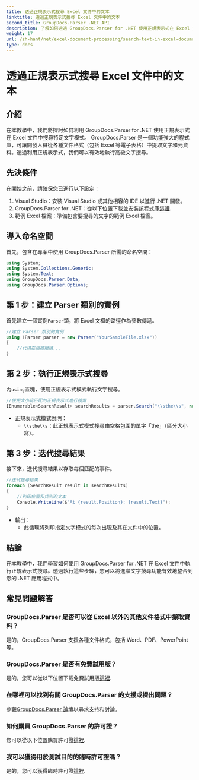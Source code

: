 ```yaml
---
title: 透過正規表示式搜尋 Excel 文件中的文本
linktitle: 透過正規表示式搜尋 Excel 文件中的文本
second_title: GroupDocs.Parser .NET API
description: 了解如何透過 GroupDocs.Parser for .NET 使用正規表示式在 Excel 文件中搜尋文字。高效率執行高級文字搜尋。
weight: 17
url: /zh-hant/net/excel-document-processing/search-text-in-excel-document-by-regular-expression/
type: docs
---
```

# 透過正規表示式搜尋 Excel 文件中的文本

## 介紹
在本教學中，我們將探討如何利用 GroupDocs.Parser for .NET 使用正規表示式在 Excel 文件中搜尋特定文字模式。 GroupDocs.Parser 是一個功能強大的程式庫，可讓開發人員從各種文件格式（包括 Excel 等電子表格）中提取文字和元資料。透過利用正規表示式，我們可以有效地執行高級文字搜尋。
## 先決條件
在開始之前，請確保您已進行以下設定：
1. Visual Studio：安裝 Visual Studio 或其他相容的 IDE 以進行 .NET 開發。
2.  GroupDocs.Parser for .NET：從以下位置下載並安裝該程式庫[這裡](https://releases.groupdocs.com/parser/net/).
3. 範例 Excel 檔案：準備包含要搜尋的文字的範例 Excel 檔案。

## 導入命名空間
首先，包含在專案中使用 GroupDocs.Parser 所需的命名空間：
```csharp
using System;
using System.Collections.Generic;
using System.Text;
using GroupDocs.Parser.Data;
using GroupDocs.Parser.Options;
```
## 第 1 步：建立 Parser 類別的實例
首先建立一個實例`Parser`類，將 Excel 文檔的路徑作為參數傳遞。
```csharp
//建立 Parser 類別的實例
using (Parser parser = new Parser("YourSampleFile.xlsx"))
{
    //代碼在這裡繼續...
}
```
## 第 2 步：執行正規表示式搜尋
內`using`區塊，使用正規表示式模式執行文字搜尋。
```csharp
//使用大小寫匹配的正規表示式進行搜索
IEnumerable<SearchResult> searchResults = parser.Search("\\sthe\\s", new SearchOptions(true, false, true));
```
- 正規表示式模式說明：
  - `\\sthe\\s`：此正規表示式模式搜尋由空格包圍的單字「the」（區分大小寫）。
## 第 3 步：迭代搜尋結果
接下來，迭代搜尋結果以存取每個匹配的事件。
```csharp
//迭代搜尋結果
foreach (SearchResult result in searchResults)
{
    //列印位置和找到的文本
    Console.WriteLine($"At {result.Position}: {result.Text}");
}
```
- 輸出：
  - 此循環將列印指定文字模式的每次出現及其在文件中的位置。

## 結論
在本教學中，我們學習如何使用 GroupDocs.Parser for .NET 在 Excel 文件中執行正規表示式搜尋。透過執行這些步驟，您可以將進階文字搜尋功能有效地整合到您的 .NET 應用程式中。

## 常見問題解答
### GroupDocs.Parser 是否可以從 Excel 以外的其他文件格式中擷取資料？
是的，GroupDocs.Parser 支援各種文件格式，包括 Word、PDF、PowerPoint 等。
### GroupDocs.Parser 是否有免費試用版？
是的，您可以從以下位置下載免費試用版[這裡](https://releases.groupdocs.com/).
### 在哪裡可以找到有關 GroupDocs.Parser 的支援或提出問題？
參觀[GroupDocs.Parser 論壇](https://forum.groupdocs.com/c/parser/17)以尋求支持和討論。
### 如何購買 GroupDocs.Parser 的許可證？
您可以從以下位置購買許可證[這裡](https://purchase.groupdocs.com/buy).
### 我可以獲得用於測試目的的臨時許可證嗎？
是的，您可以獲得臨時許可證[這裡](https://purchase.groupdocs.com/temporary-license/).